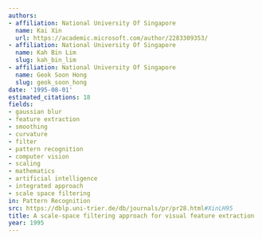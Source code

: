 ```yaml
---
authors:
- affiliation: National University Of Singapore
  name: Kai Xin
  url: https://academic.microsoft.com/author/2283309353/
- affiliation: National University Of Singapore
  name: Kah Bin Lim
  slug: kah_bin_lim
- affiliation: National University Of Singapore
  name: Geok Soon Hong
  slug: geok_soon_hong
date: '1995-08-01'
estimated_citations: 18
fields:
- gaussian blur
- feature extraction
- smoothing
- curvature
- filter
- pattern recognition
- computer vision
- scaling
- mathematics
- artificial intelligence
- integrated approach
- scale space filtering
in: Pattern Recognition
src: https://dblp.uni-trier.de/db/journals/pr/pr28.html#XinLH95
title: A scale-space filtering approach for visual feature extraction
year: 1995
---
```

